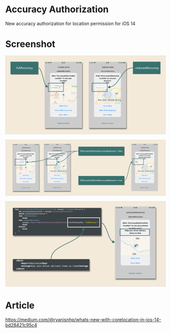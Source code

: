 # Accuracy Authorization
New accuracy authorization for location permission for iOS 14

# **Screenshot**
![screenshot](https://github.com/ryanisnhp/accuracy_authorization/blob/main/images/image_1.png?raw=true)

![screenshot](https://github.com/ryanisnhp/accuracy_authorization/blob/main/images/image_2.png?raw=true)

![screenshot](https://github.com/ryanisnhp/accuracy_authorization/blob/main/images/image_3.png?raw=true)

# **Article**
https://medium.com/@ryanisnhp/whats-new-with-corelocation-in-ios-14-bd28421c95c4
